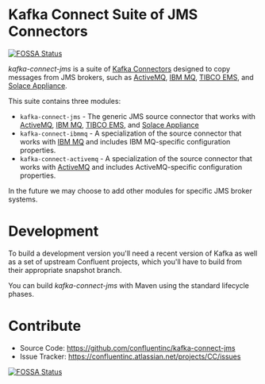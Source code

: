 # Kafka Connect Suite of JMS Connectors
[![FOSSA Status](https://app.fossa.io/api/projects/git%2Bhttps%3A%2F%2Fgithub.com%2Fconfluentinc%2Fkafka-connect-jms.svg?type=shield)](https://app.fossa.io/projects/git%2Bhttps%3A%2F%2Fgithub.com%2Fconfluentinc%2Fkafka-connect-jms?ref=badge_shield)


*kafka-connect-jms* is a suite of [Kafka Connectors](http://kafka.apache.org/documentation.html#connect)
designed to copy messages from JMS brokers, such as [ActiveMQ](http://activemq.apache.org/), [IBM MQ](https://www-03.ibm.com/software/products/en/ibm-mq),
[TIBCO EMS](https://www.tibco.com/products/tibco-enterprise-message-service), and [Solace Appliance](https://docs.solace.com/Solace-Messaging-APIs/Solace-APIs-Overview.htm).

This suite contains three modules:

* `kafka-connect-jms` - The generic JMS source connector that works with [ActiveMQ](http://activemq.apache.org/), [IBM MQ](https://www-03.ibm.com/software/products/en/ibm-mq),
[TIBCO EMS](https://www.tibco.com/products/tibco-enterprise-message-service), and [Solace Appliance](https://docs.solace.com/Solace-Messaging-APIs/Solace-APIs-Overview.htm)
* `kafka-connect-ibmmq` - A specialization of the source connector that works with [IBM MQ](https://www-03.ibm.com/software/products/en/ibm-mq)
and includes IBM MQ-specific configuration properties.
* `kafka-connect-activemq` - A specialization of the source connector that works with [ActiveMQ](http://activemq.apache.org/)
and includes ActiveMQ-specific configuration properties.

In the future we may choose to add other modules for specific JMS broker systems.


# Development

To build a development version you'll need a recent version of Kafka
as well as a set of upstream Confluent projects, which you'll have to build from their appropriate snapshot branch.

You can build *kafka-connect-jms* with Maven using the standard lifecycle phases.


# Contribute

- Source Code: https://github.com/confluentinc/kafka-connect-jms
- Issue Tracker: https://confluentinc.atlassian.net/projects/CC/issues


[![FOSSA Status](https://app.fossa.io/api/projects/git%2Bhttps%3A%2F%2Fgithub.com%2Fconfluentinc%2Fkafka-connect-jms.svg?type=shield)](https://app.fossa.io/projects/git%2Bhttps%3A%2F%2Fgithub.com%2Fconfluentinc%2Fkafka-connect-jms?ref=badge_shield)